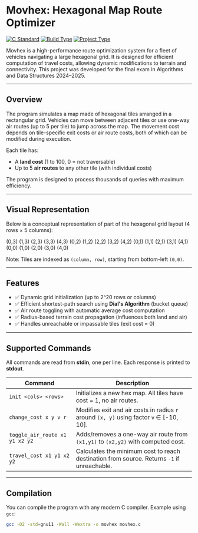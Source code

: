 # Movhex: Hexagonal Map Route Optimizer

[![C Standard](https://img.shields.io/badge/C-gnu11-blue)](https://gcc.gnu.org/)
[![Build Type](https://img.shields.io/badge/build-manual-lightgrey)]()
[![Project Type](https://img.shields.io/badge/type-academic-critical)]()

Movhex is a high-performance route optimization system for a fleet of vehicles navigating a large hexagonal grid. It is designed for efficient computation of travel costs, allowing dynamic modifications to terrain and connectivity. This project was developed for the final exam in Algorithms and Data Structures 2024–2025.

---

## Overview

The program simulates a map made of hexagonal tiles arranged in a rectangular grid. Vehicles can move between adjacent tiles or use one-way air routes (up to 5 per tile) to jump across the map. The movement cost depends on tile-specific exit costs or air route costs, both of which can be modified during execution.

Each tile has:
- A **land cost** (1 to 100, 0 = not traversable)
- Up to 5 **air routes** to any other tile (with individual costs)

The program is designed to process thousands of queries with maximum efficiency.

---

## Visual Representation

Below is a conceptual representation of part of the hexagonal grid layout (4 rows × 5 columns):

   (0,3)   (1,3)   (2,3)   (3,3)   (4,3)
(0,2)   (1,2)   (2,2)   (3,2)   (4,2)
   (0,1)   (1,1)   (2,1)   (3,1)   (4,1)
(0,0)   (1,0)   (2,0)   (3,0)   (4,0)


Note: Tiles are indexed as `(column, row)`, starting from bottom-left `(0,0)`.

---

## Features

- ✅ Dynamic grid initialization (up to 2^20 rows or columns)
- ✅ Efficient shortest-path search using **Dial's Algorithm** (bucket queue)
- ✅ Air route toggling with automatic average cost computation
- ✅ Radius-based terrain cost propagation (influences both land and air)
- ✅ Handles unreachable or impassable tiles (exit cost = 0)

---

## Supported Commands

All commands are read from **stdin**, one per line. Each response is printed to **stdout**.

| Command                     | Description |
|----------------------------|-------------|
| `init <cols> <rows>`       | Initializes a new hex map. All tiles have cost = 1, no air routes. |
| `change_cost x y v r`      | Modifies exit and air costs in radius `r` around `(x, y)` using factor `v` ∈ [-10, 10]. |
| `toggle_air_route x1 y1 x2 y2` | Adds/removes a one-way air route from `(x1,y1)` to `(x2,y2)` with computed cost. |
| `travel_cost x1 y1 x2 y2`  | Calculates the minimum cost to reach destination from source. Returns `-1` if unreachable. |

---

## Compilation

You can compile the program with any modern C compiler. Example using `gcc`:

```bash
gcc -O2 -std=gnu11 -Wall -Wextra -o movhex movhex.c